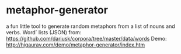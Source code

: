 # metaphor-generator
a fun little tool to generate random metaphors from a list of nouns and verbs. Word` lists (JSON) from: https://github.com/dariusk/corpora/tree/master/data/words
Demo: http://higaurav.com/demo/metaphor-generator/index.htm

